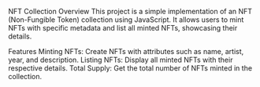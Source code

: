 NFT Collection
Overview
This project is a simple implementation of an NFT (Non-Fungible Token) collection using JavaScript. It allows users to mint NFTs with specific metadata and list all minted NFTs, showcasing their details.

Features
Minting NFTs: Create NFTs with attributes such as name, artist, year, and description.
Listing NFTs: Display all minted NFTs with their respective details.
Total Supply: Get the total number of NFTs minted in the collection.

